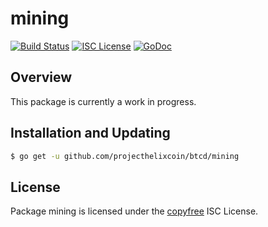 mining
======

[![Build Status](http://img.shields.io/travis/btcsuite/btcd.svg)](https://travis-ci.org/btcsuite/btcd)
[![ISC License](http://img.shields.io/badge/license-ISC-blue.svg)](http://copyfree.org)
[![GoDoc](https://img.shields.io/badge/godoc-reference-blue.svg)](http://godoc.org/github.com/projecthelixcoin/btcd/mining)

## Overview

This package is currently a work in progress.

## Installation and Updating

```bash
$ go get -u github.com/projecthelixcoin/btcd/mining
```

## License

Package mining is licensed under the [copyfree](http://copyfree.org) ISC
License.
